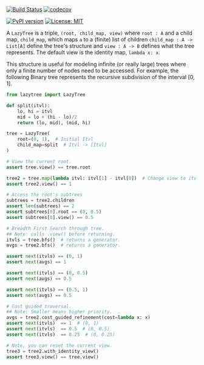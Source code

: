 [![Build Status](https://travis-ci.org/mvcisback/pyLazyTree.svg?branch=master)](https://travis-ci.org/mvcisback/pyLazyTree)
[![codecov](https://codecov.io/gh/mvcisback/DiscreteSignals/branch/master/graph/badge.svg)](https://codecov.io/gh/mvcisback/pyLazyTree)


[![PyPI version](https://badge.fury.io/py/lazytree.svg)](https://badge.fury.io/py/lazytree)
[![License: MIT](https://img.shields.io/badge/License-MIT-yellow.svg)](https://opensource.org/licenses/MIT)

A `LazyTree` is a triple, `(root, child_map, view)` where `root : A`
and a child map, `child_map`, which maps `a` to a (finite) list of
children `child_map : A -> List[A]` define the tree's structure and
`view : A -> B` defines what the tree represents. The default view is
the identity map, `lambda x: x`.

This structure is useful for modeling infinite (or really large) trees
where only a finite number of nodes need to be accessed. For example,
the following Binary tree represents the recursive subdivision of the
interval [0, 1].

```python
from lazytree import LazyTree

def split(itvl):
    lo, hi = itvl
    mid = lo + (hi - lo)/2
    return (lo, mid), (mid, hi)

tree = LazyTree(
    root=(0, 1),  # Initial Itvl
    child_map=split  # Itvl -> [Itvl]
)

# View the current root.
assert tree.view() == tree.root

tree2 = tree.map(lambda itvl: itvl[1] - itvl[0])  # Change view to itvl size.
assert tree2.view() == 1

# Access the root's subtrees
subtrees = tree2.children
assert len(subtrees) == 2
assert subtrees[0].root == (0, 0.5)
assert subtrees[0].view() == 0.5

# Breadth First Search through tree.
## Note: calls .view() before returning. 
itvls = tree.bfs()  # returns a generator.
avgs = tree2.bfs()  # returns a generator.

assert next(itvls) == (0, 1)
assert next(avgs) == 1

assert next(itvls) == (0, 0.5)
assert next(avgs) == 0.5

assert next(itvls) == (0.5, 1)
assert next(avgs) == 0.5

# Cost guided traversal.
## Note: Smaller means higher priority.
avgs = tree2.cost_guided_refinement(cost=lambda x: x)
assert next(itvls)  == 1  # (0, 1)
assert next(itvls)  == 0.5  # (0, 0.5)
assert next(itvls)  == 0.25  # (0, 0.25)

# Note, you can reset the current view.
tree3 = tree2.with_identity_view()
assert tree3.view() == tree.view()
```
